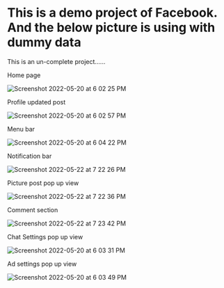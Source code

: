 # This is a demo project of Facebook. And the below picture is using with dummy data

This is an un-complete project......

Home page

![Screenshot 2022-05-20 at 6 02 25 PM](https://user-images.githubusercontent.com/74490930/169526535-ea9d4afc-60e9-40ee-9d65-24d9a1208e8b.png)


Profile updated post

![Screenshot 2022-05-20 at 6 02 57 PM](https://user-images.githubusercontent.com/74490930/169526565-c3d191a8-d8da-4a5c-a40a-009c5e0a33c4.png)


Menu bar

![Screenshot 2022-05-20 at 6 04 22 PM](https://user-images.githubusercontent.com/74490930/169526768-b8dadaa5-4027-4a37-83ea-0ede32b19f6d.png)

Notification bar

![Screenshot 2022-05-22 at 7 22 26 PM](https://user-images.githubusercontent.com/74490930/169697270-faadbbe3-9b17-424e-8096-aeb38435a74b.png)

Picture post pop up view

![Screenshot 2022-05-22 at 7 22 36 PM](https://user-images.githubusercontent.com/74490930/169697287-72d5808f-f1b4-4169-9864-b981e61f2c95.png)

Comment section

![Screenshot 2022-05-22 at 7 23 42 PM](https://user-images.githubusercontent.com/74490930/169697323-6982fb76-5dc5-4a87-aece-208b432ea50b.png)

Chat Settings pop up view

![Screenshot 2022-05-20 at 6 03 31 PM](https://user-images.githubusercontent.com/74490930/169526794-1dd27b37-229f-446c-bbb4-4e91f5df7238.png)


Ad settings pop up view

![Screenshot 2022-05-20 at 6 03 49 PM](https://user-images.githubusercontent.com/74490930/169526843-9b81bf80-a0b2-4da7-b9e3-3bf86d80743c.png)

